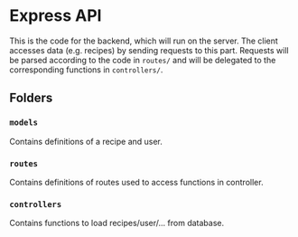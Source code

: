 # Express API

This is the code for the backend, which will run on the server. The client accesses data (e.g. recipes) by sending requests to this part.
Requests will be parsed according to the code in `routes/` and will be delegated to the corresponding functions in `controllers/`.

## Folders

### `models`

Contains definitions of a recipe and user.

### `routes`

Contains definitions of routes used to access functions in controller.

### `controllers`

Contains functions to load recipes/user/... from database.
